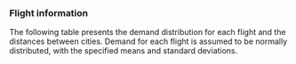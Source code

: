 ### Flight information

The following table presents the demand distribution for each flight and the distances between cities. Demand for each flight is assumed to be normally distributed, with the specified means and standard deviations.